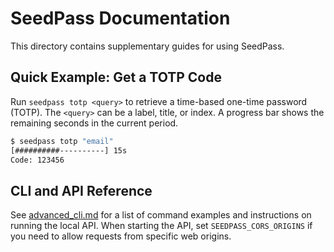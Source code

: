 # SeedPass Documentation

This directory contains supplementary guides for using SeedPass.

## Quick Example: Get a TOTP Code

Run `seedpass totp <query>` to retrieve a time-based one-time password (TOTP). The
`<query>` can be a label, title, or index. A progress bar shows the remaining
seconds in the current period.

```bash
$ seedpass totp "email"
[##########----------] 15s
Code: 123456
```

## CLI and API Reference

See [advanced_cli.md](advanced_cli.md) for a list of command examples and instructions on running the local API. When starting the API, set `SEEDPASS_CORS_ORIGINS` if you need to allow requests from specific web origins.
